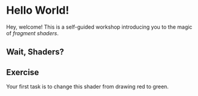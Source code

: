 # Hello World!

Hey, welcome! This is a self-guided workshop introducing you to the magic of *fragment shaders*.

## Wait, Shaders?

<!-- Shaders are tiny programs that run on your graphics card (GPU, for short). Most programs we write and/or use today run on the CPU -->

## Exercise

Your first task is to change this shader from drawing red to green.
